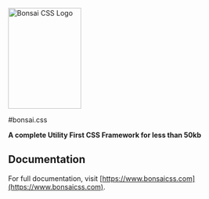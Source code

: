 <a href="https://github.com/bonsaicss/bonsai.css"><img
  src="https://www.joomla51.com/images/bedrock.png" alt="Bonsai CSS Logo"
  width="149" height="206"></a>

#bonsai.css

**A complete Utility First CSS Framework for less than 50kb**


## Documentation

For full documentation, visit [https://www.bonsaicss.com](https://www.bonsaicss.com).

